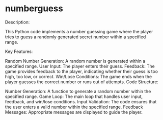 # numberguess

Description:

This Python code implements a number guessing game where the player tries to guess a randomly generated secret number within a specified range.

Key Features:

Random Number Generation: A random number is generated within a specified range.
User Input: The player enters their guess.
Feedback: The game provides feedback to the player, indicating whether their guess is too high, too low, or correct.
Win/Lose Conditions: The game ends when the player guesses the correct number or runs out of attempts.
Code Structure:

Number Generation: A function to generate a random number within the specified range.
Game Loop: The main loop that handles user input, feedback, and win/lose conditions.
Input Validation: The code ensures that the user enters a valid number within the specified range.
Feedback Messages: Appropriate messages are displayed to guide the player.
